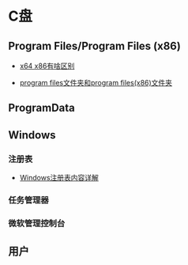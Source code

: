 ﻿# C盘

## Program Files/Program Files (x86)

- [x64 x86有啥区别](http://jingyan.baidu.com/article/fa4125acb30e8228ac709232.html)

- [program files文件夹和program files(x86)文件夹](http://zhidao.baidu.com/question/196893113.html?fr=iks&word=program+files%BA%CDprogram+files%28x86%29&ie=gbk)

## ProgramData

## Windows

### 注册表

- [Windows注册表内容详解](http://blog.sina.com.cn/s/blog_4d41e2690100q33v.html)

### 任务管理器

### 微软管理控制台

## 用户